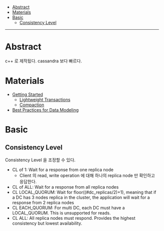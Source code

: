 - [Abstract](#abstract)
- [Materials](#materials)
- [Basic](#basic)
  - [Consistency Level](#consistency-level)

----

# Abstract

c++ 로 제작됬다. cassandra 보다 빠르다.

# Materials

* [Getting Started](https://docs.scylladb.com/getting-started/)
  * [Lightweight Transactions](https://docs.scylladb.com/using-scylla/lwt/)
  * [Compaction](https://docs.scylladb.com/kb/compaction/)
* [Best Practices for Data Modeling](https://www.scylladb.com/2019/08/20/best-practices-for-data-modeling/)

# Basic

## Consistency Level

Consistency Level 을 조정할 수 있다. 

* CL of 1: Wait for a response from one replica node
  * Client 의 read, write operation 에 대해 하나의 replica node 만 확인하고 응답한다.
* CL of ALL:  Wait for a response from all replica nodes
* CL LOCAL_QUORUM:  Wait for floor((#dc_replicas/2)+1), meaning that if a DC has 3 nodes replica in the cluster, the application will wait for a response from 2 replica nodes
* CL EACH_QUORUM: For multi DC, each DC must have a LOCAL_QUORUM. This is unsupported for reads.
* CL ALL: All replica nodes must respond. Provides the highest consistency but lowest availability.
